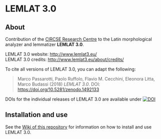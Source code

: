 # LEMLAT 3.0

## About

Contribution of the [CIRCSE Research Centre](https://centridiricerca.unicatt.it/circse_index.html) to the Latin morphological analyzer and lemmatizer **LEMLAT 3.0**.

LEMLAT 3.0 website: http://www.lemlat3.eu/<br />
LEMLAT 3.0 credits: http://www.lemlat3.eu/about/credits/

To cite all versions of LEMLAT 3.0, you can adapt the following:

>Marco Passarotti, Paolo Ruffolo, Flavio M. Cecchini, Eleonora Litta, Marco Budassi (2018) *LEMLAT 3.0*. DOI: https://doi.org/10.5281/zenodo.1492133

DOIs for the individual releases of LEMLAT 3.0 are available under [![DOI](https://zenodo.org/badge/DOI/10.5281/zenodo.1492133.svg)](https://doi.org/10.5281/zenodo.1492133)

## Installation and use

See the [Wiki of this repository](https://github.com/CIRCSE/LEMLAT3/wiki) for information on how to install and use LEMLAT 3.0.
